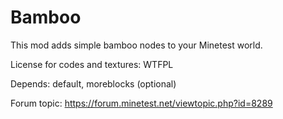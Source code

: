 Bamboo
=========

This mod adds simple bamboo nodes to your Minetest world.
 
License for codes and textures: WTFPL

Depends: default, moreblocks (optional)

Forum topic: https://forum.minetest.net/viewtopic.php?id=8289